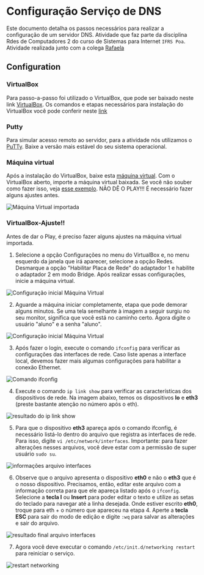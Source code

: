 # Configuração Serviço de DNS

Este documento detalha os passos necessários para realizar a configuração de um servidor DNS. Atividade que faz parte da disciplina Rdes de Computadores 2 do curso de Sistemas para Internet `IFRS Poa`. Atividade realizada junto com a colega [Rafaela](https://github.com/rafcristina152)


## Configuration

### VirtualBox

Para passo-a-passo foi utilizado o VirtualBox, que pode ser baixado neste link [VirtualBox](https://www.virtualbox.org/wiki/Downloads). Os comandos e etapas necessários para instalação do VirtualBox você pode conferir neste [link](https://www.techtudo.com.br/dicas-e-tutoriais/noticia/2013/03/descubra-como-instalar-o-virtualbox-e-seu-pacote-de-extensoes-e-facil.html)

### Putty

Para simular acesso remoto ao servidor, para a atividade nós utilizamos o [PuTTy](https://www.putty.org/). Baixe a versão mais estável do seu sistema operacional. 

### Máquina virtual

Após a instalação do VirtualBox, baixe esta [máquina virtual](http://www.pop-rs.rnp.br/~cesar/Redes-EAD-12.04.ova). Com o VirtualBox aberto, importe a máquina virtual baixada. Se você não souber como fazer isso, veja [esse exemplo](https://www.youtube.com/watch?v=b74I9f9SNx0). NÃO DÊ O PLAY!!! É necessário fazer alguns ajustes antes.

![Máquina Virtual importada](./Imagem1.PNG)

### VirtualBox-Ajuste!!

Antes de dar o Play, é preciso fazer alguns ajustes na máquina virtual importada.

1.  Selecione a opção Configurações no menu do VirtualBox e, no menu esquerdo da janela que irá aparecer, selecione a opção Redes. Desmarque a opção "Habilitar Placa de Rede" do adaptador 1 e habilite o adaptador 2 em modo Bridge.
Após realizar essas configurações, inicie a máquina virtual.

![Configuração inicial Máquina Virtual](./Imagem2.PNG)

2.  Aguarde a máquina iniciar completamente, etapa que pode demorar alguns minutos. Se uma tela semelhante à imagem a seguir surgiu no seu monitor, significa que você está no caminho certo.
Agora digite o usuário "aluno" e a senha "aluno". 

![Configuração inicial Máquina Virtual](./Imagem3.PNG)

3.  Após fazer o login, execute o comando `ifconfig` para verificar as configurações das interfaces de rede. Caso liste apenas a interface local, devemos fazer mais algumas configurações para habilitar a conexão Ethernet.

![Comando ifconfig](./Imagem4.PNG)

4.  Execute o comando `ip link show` para verificar as características dos dispositivos de rede. Na imagem abaixo, temos os dispositivos **lo** e **eth3** (preste bastante atenção no número após o eth).

![resultado do ip link show](./Imagem5.PNG)

5.  Para que o dispositivo **eth3** apareça após o comando ifconfig, é necessário listá-lo dentro do arquivo que registra as interfaces de rede. Para isso, digite `vi /etc/network/interfaces`. Importante: para fazer alterações nesses arquivos, você deve estar com a permissão de super usuário `sudo su`.

![informações arquivo interfaces](./Imagem6.PNG)

6.  Observe que o arquivo apresenta o dispositivo **eth0** e não o **eth3** que é o nosso dispositivo. Precisamos, então, editar este arquivo com a informação correta para que ele apareça listado após o `ifconfig`. Selecione a **tecla I** ou **Insert** para poder editar o texto e utilize as setas do teclado para navegar até a linha desejada. Onde estiver escrito **eth0**, troque para eth + o número que apareceu na etapa 4. Aperte a **tecla ESC** para sair do modo de edição e digite `:wq` para salvar as alterações e sair do arquivo.

![resultado final arquivo interfaces](./Imagem7.PNG)

7.  Agora você deve executar o comando `/etc/init.d/networking restart` para reiniciar o serviço.

![restart networking](./Imagem8.PNG)


